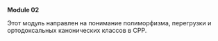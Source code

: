   **Module 02**

Этот модуль направлен на понимание полиморфизма, перегрузки и ортодоксальных канонических классов в CPP.
